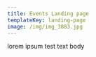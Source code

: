 ```yaml
---
title: Events Landing page
templateKey: landing-page
image: /img/img_3883.jpg
---
```

lorem ipsum test text body
